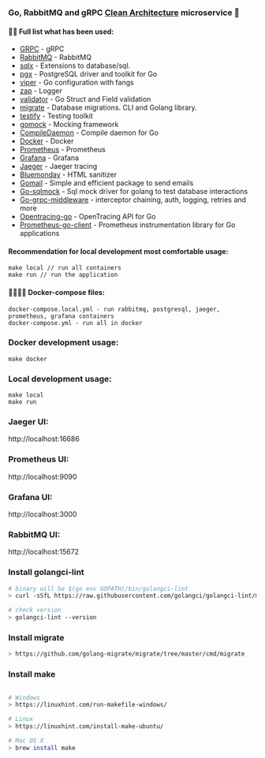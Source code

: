 ### Go, RabbitMQ and gRPC [Clean Architecture](https://blog.cleancoder.com/uncle-bob/2012/08/13/the-clean-architecture.html) microservice 👋


#### 👨‍💻 Full list what has been used:
* [GRPC](https://grpc.io/) - gRPC
* [RabbitMQ](https://github.com/streadway/amqp) - RabbitMQ
* [sqlx](https://github.com/jmoiron/sqlx) - Extensions to database/sql.
* [pgx](https://github.com/jackc/pgx) - PostgreSQL driver and toolkit for Go
* [viper](https://github.com/spf13/viper) - Go configuration with fangs
* [zap](https://github.com/uber-go/zap) - Logger
* [validator](https://github.com/go-playground/validator) - Go Struct and Field validation
* [migrate](https://github.com/golang-migrate/migrate) - Database migrations. CLI and Golang library.
* [testify](https://github.com/stretchr/testify) - Testing toolkit
* [gomock](https://github.com/golang/mock) - Mocking framework
* [CompileDaemon](https://github.com/githubnemo/CompileDaemon) - Compile daemon for Go
* [Docker](https://www.docker.com/) - Docker
* [Prometheus](https://prometheus.io/) - Prometheus
* [Grafana](https://grafana.com/) - Grafana
* [Jaeger](https://www.jaegertracing.io/) - Jaeger tracing
* [Bluemonday](https://github.com/microcosm-cc/bluemonday) - HTML sanitizer
* [Gomail](https://github.com/go-gomail/gomail/tree/v2) - Simple and efficient package to send emails
* [Go-sqlmock](https://github.com/DATA-DOG/go-sqlmock) - Sql mock driver for golang to test database interactions
* [Go-grpc-middleware](https://github.com/grpc-ecosystem/go-grpc-middleware) - interceptor chaining, auth, logging, retries and more
* [Opentracing-go](https://github.com/opentracing/opentracing-go) - OpenTracing API for Go
* [Prometheus-go-client](https://github.com/prometheus/client_golang) - Prometheus instrumentation library for Go applications

#### Recommendation for local development most comfortable usage:
    make local // run all containers
    make run // run the application

#### 🙌👨‍💻🚀 Docker-compose files:
    docker-compose.local.yml - run rabbitmq, postgresql, jaeger, prometheus, grafana containers
    docker-compose.yml - run all in docker

### Docker development usage:
    make docker

### Local development usage:
    make local
    make run

### Jaeger UI:

http://localhost:16686

### Prometheus UI:

http://localhost:9090

### Grafana UI:

http://localhost:3000

### RabbitMQ UI:

http://localhost:15672

### Install golangci-lint

```bash
# binary will be $(go env GOPATH)/bin/golangci-lint
> curl -sSfL https://raw.githubusercontent.com/golangci/golangci-lint/master/install.sh | sh -s -- -b $(go env GOPATH)/bin v1.51.2

# check version
> golangci-lint --version
```

### Install migrate
```bash
> https://github.com/golang-migrate/migrate/tree/master/cmd/migrate

```

### Install make

```bash

# Windows
> https://linuxhint.com/run-makefile-windows/

# Linux
> https://linuxhint.com/install-make-ubuntu/

# Mac OS X
> brew install make

```